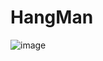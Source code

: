 # HangMan

![image](https://github.com/knagadevara/HangMan/assets/43636568/6be52578-f675-479a-b1e6-d061597c13dc)
